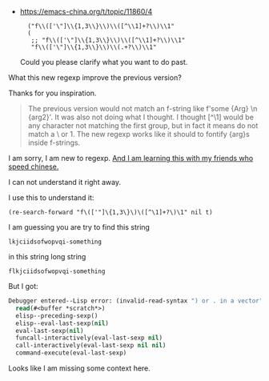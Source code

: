 * https://emacs-china.org/t/topic/11860/4

  
		("f\\(['\"]\\{1,3\\}\\)\\([^\\1]+?\\)\\1"
		(
		 ;; "f\\(['\"]\\{1,3\\}\\)\\([^\\1]+?\\)\\1"
		 "f\\(['\"]\\{1,3\\}\\)\\(.+?\\)\\1"
     
     
     
     Could you please clarify what you want to do past.

What this new regexp improve the previous version?

Thanks for you inspiration.


> The previous version would not match an f-string like f'some {Arg} \n {arg2}'. It was also not doing what I thought. I thought [^\1] would be any character not matching the first group, but in fact it means do not match a \ or 1. The new regexp works like it should to fontify {arg}s inside f-strings.


I am sorry, I am new to regexp. [And I am learning this with my friends
who speed chinese.](https://emacs-china.org/t/topic/11860/9)

I can not understand it right away.

I use this to understand it:

`(re-search-forward "f\(['"]\{1,3\}\)\([^\1]+?\)\1" nil t)`

I am guessing you are try to find this string

`lkjciidsofwopvqi-something`

in this string long string

`flkjciidsofwopvqi-something`

But I got:

```lisp
Debugger entered--Lisp error: (invalid-read-syntax ") or . in a vector")
  read(#<buffer *scratch*>)
  elisp--preceding-sexp()
  elisp--eval-last-sexp(nil)
  eval-last-sexp(nil)
  funcall-interactively(eval-last-sexp nil)
  call-interactively(eval-last-sexp nil nil)
  command-execute(eval-last-sexp)
```

Looks like I am missing some context here.
